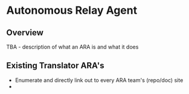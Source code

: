 # Autonomous Relay Agent

## Overview

TBA  - description of what an ARA is and what it does

## Existing Translator ARA's

* Enumerate and directly link out to every ARA team's (repo/doc) site
*
